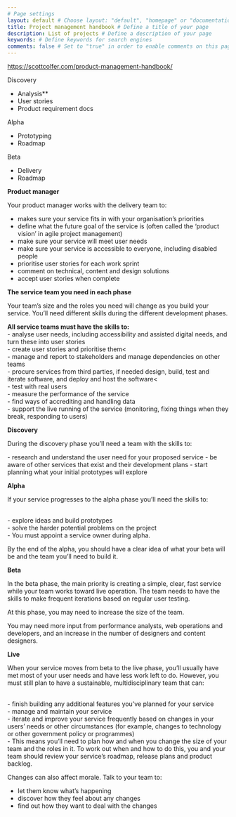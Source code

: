```yaml
---
# Page settings
layout: default # Choose layout: "default", "homepage" or "documentation-archive"
title: Project management handbook # Define a title of your page
description: List of projects # Define a description of your page
keywords: # Define keywords for search engines
comments: false # Set to "true" in order to enable comments on this page. Make sure you properly setup "disqus_forum_shortname" variable in "_config.yml"
---
```


https://scottcolfer.com/product-management-handbook/


Discovery
- Analysis**
- User stories
- Product requirement docs


Alpha
- Prototyping
- Roadmap

Beta
- Delivery
- Roadmap


**Product manager**

Your product manager works with the delivery team to:

- makes sure your service fits in with your organisation’s priorities
- define what the future goal of the service is (often called the ‘product vision’ in agile project management)
- make sure your service will meet user needs
- make sure your service is accessible to everyone, including disabled people
- prioritise user stories for each work sprint
- comment on technical, content and design solutions
- accept user stories when complete

**The service team you need in each phase**

Your team’s size and the roles you need will change as you build your service. You’ll need different skills during the different development phases.

<div class="callout callout--info"><strong>All service teams must have the skills to:</strong>
<br>- analyse user needs, including accessibility and assisted digital needs, and turn these into user stories
<br>- create user stories and prioritise them<
<br>- manage and report to stakeholders and manage dependencies on other teams
<br>- procure services from third parties, if needed design, build, test and iterate software, and deploy and host the software<
<br>- test with real users
<br>- measure the performance of the service
<br>- find ways of accrediting and handling data
<br>- support the live running of the service (monitoring, fixing things when they break, responding to users)</br>
</div>


**Discovery**

During the discovery phase you’ll need a team with the skills to:
<div class="callout callout--info">- research and understand the user need for your proposed service
- be aware of other services that exist and their development plans
- start planning what your initial prototypes will explore</div>

**Alpha**

If your service progresses to the alpha phase you’ll need the skills to:
<div class="callout callout--info"><br>- explore ideas and build prototypes
<br>- solve the harder potential problems on the project
<br>- You must appoint a service owner during alpha.</div>

By the end of the alpha, you should have a clear idea of what your beta will be and the team you’ll need to build it.

**Beta**

<div class="callout callout--info">In the beta phase, the main priority is creating a simple, clear, fast service while your team works toward live operation. The team needs to have the skills to make frequent iterations based on regular user testing.

At this phase, you may need to increase the size of the team.

You may need more input from performance analysts, web operations and developers, and an increase in the number of designers and content designers.</div>

**Live**

When your service moves from beta to the live phase, you’ll usually have met most of your user needs and have less work left to do. However, you must still plan to have a sustainable, multidisciplinary team that can:

<div class="callout callout--info">
<br>- finish building any additional features you’ve planned for your service
<br>- manage and maintain your service
<br>- iterate and improve your service frequently based on changes in your users’ needs or other circumstances (for example, changes to technology or other government policy or programmes)
<br>- This means you’ll need to plan how and when you change the size of your team and the roles in it. To work out when and how to do this, you and your team should review your service’s roadmap, release plans and product backlog.
</div>

Changes can also affect morale. Talk to your team to:

- let them know what’s happening
- discover how they feel about any changes
- find out how they want to deal with the changes

